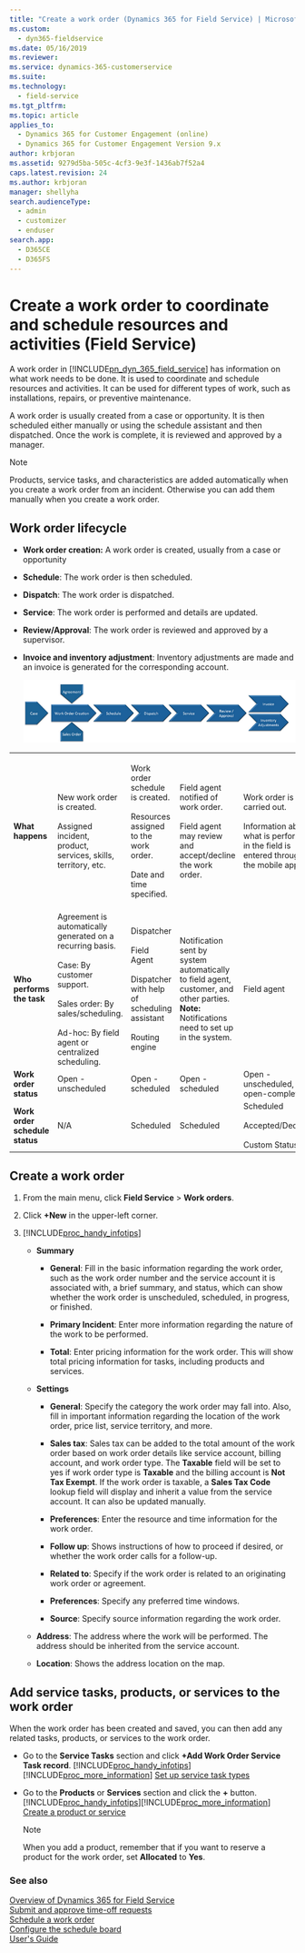 ```yaml
---
title: "Create a work order (Dynamics 365 for Field Service) | MicrosoftDocs"
ms.custom: 
  - dyn365-fieldservice
ms.date: 05/16/2019
ms.reviewer: 
ms.service: dynamics-365-customerservice
ms.suite: 
ms.technology: 
  - field-service
ms.tgt_pltfrm: 
ms.topic: article
applies_to: 
  - Dynamics 365 for Customer Engagement (online)
  - Dynamics 365 for Customer Engagement Version 9.x
author: krbjoran
ms.assetid: 9279d5ba-505c-4cf3-9e3f-1436ab7f52a4
caps.latest.revision: 24
ms.author: krbjoran
manager: shellyha
search.audienceType: 
  - admin
  - customizer
  - enduser
search.app: 
  - D365CE
  - D365FS
---
```

# Create a work order to coordinate and schedule resources and activities (Field Service)

A work order in [!INCLUDE[pn_dyn_365_field_service](../includes/pn-dyn-365-field-service.md)] has information on what work needs to be done. It is used to coordinate and schedule resources and activities. It can be used for different types of work, such as installations, repairs, or preventive maintenance.  
  
 A work order is usually created from a case or opportunity. It is then scheduled either manually or using the schedule assistant and then dispatched. Once the work is complete, it is reviewed and approved by a manager.  
  
> [!NOTE]
>  Products, service tasks, and characteristics are added automatically when you create a work order from an incident. Otherwise you can add them manually when you create a work order.   
  
<a name="BKMK_workorderlifecycle"></a>   
## Work order lifecycle  
  
- **Work order creation:** A work order is created, usually from a case or opportunity  
  
- **Schedule**: The work order is then scheduled.  
  
- **Dispatch**: The work order is dispatched.  
  
- **Service**: The work order is performed and details are updated.  
  
- **Review/Approval**: The work order is reviewed and approved by a supervisor.  
  
- **Invoice and inventory adjustment**: Inventory adjustments are made and an invoice is generated for the corresponding account.  
  
  ![Work order lifecycle in Dynamics 365 for Customer Engagement field service](../field-service/media/field-service-work-order-lifecycle.png "Work order lifecycle in Dynamics 365 for Customer Engagement field service")  
  
||||||||  
|-|-|-|-|-|-|-|  
|**What happens**|New work order is created.<br /><br /> Assigned incident, product, services, skills, territory, etc.|Work order schedule is created.<br /><br /> Resources assigned to the work order.<br /><br /> Date and time specified.|Field agent notified of work order.<br /><br /> Field agent may review and accept/decline the work order.|Work order is carried out.<br /><br /> Information about what is performed in the field is entered through the mobile app.|Supervisor verifies that all work was done properly, and that all information regarding the work order is correct.|Invoice is created based on products and services used.<br /><br /> Inventory adjustments are made.<br /><br /> Products converted into equipment (if applicable)|  
|**Who performs the task**|Agreement is automatically generated on a recurring basis.<br /><br /> Case: By customer support.<br /><br /> Sales order: By sales/scheduling.<br /><br /> Ad-hoc: By field agent or centralized scheduling.|Dispatcher<br /><br /> Field Agent<br /><br /> Dispatcher with help of scheduling assistant<br /><br /> Routing engine|Notification sent by system automatically to field agent, customer, and other parties. **Note:**  Notifications need to set up in the system.|Field agent|Field supervisor/manager,<br /><br /> back-office accounting|Automatically sent by system|  
|**Work order status**|Open - unscheduled|Open - scheduled|Open - scheduled|Open - unscheduled, then open-completed|Open - completed then closed-posted|Closed-posted|  
|**Work order schedule status**|N/A|Scheduled|Scheduled|Scheduled<br /><br /> Accepted/Declined<br /><br /> Custom Status|Completed|Completed|  
  
<a name="BKMK_newworkorder"></a>   
## Create a work order  
  
1. From the main menu, click **Field Service** > **Work orders**.  
  
2. Click **+New** in the upper-left corner.  
  
3. [!INCLUDE[proc_handy_infotips](../includes/proc-handy-infotips.md)]  
  
    - **Summary**  
  
        - **General**: Fill in the basic information regarding the work order, such as the work order number and the service account it is associated with, a brief summary, and status, which can show whether the work order is unscheduled, scheduled, in progress, or finished.  
  
        - **Primary Incident**: Enter more information regarding the nature of the work to be performed.  
  
        - **Total**: Enter pricing information for the work order. This will show total pricing information for tasks, including products and services.  
  
    - **Settings**  
  
        - **General**: Specify the category the work order may fall into. Also, fill in important information regarding the location of the work order, price list, service territory, and more.  
  
        - **Sales tax**: Sales tax can be added to the total amount of the work order based on work order details like service account, billing account, and work order type. The **Taxable** field will be set to yes if work order type is **Taxable** and the billing account is **Not Tax Exempt**. If the work order is taxable, a **Sales Tax Code** lookup field will display and inherit a value from the service account. It can also be updated manually.

        - **Preferences**: Enter the resource and time information for the work order.  
  
        - **Follow up**: Shows instructions of how to proceed if desired, or whether the work order calls for a follow-up.  
  
        - **Related to**: Specify if the work order is related to an originating work order or agreement.  
  
        - **Preferences**: Specify any preferred time windows.  
  
        - **Source**: Specify source information regarding the work order.  
  
    - **Address**: The address where the work will be performed. The address should be inherited from the service account.  
  
    - **Location**: Shows the address location on the map.  
  
<a name="BKMK_Addtasks"></a>   
## Add service tasks, products, or services to the work order  
 When the work order has been created and saved, you can then add any related tasks, products, or services to the work order.  
  
- Go to the **Service Tasks** section and click **+Add Work Order Service Task record**. [!INCLUDE[proc_handy_infotips](../includes/proc-handy-infotips.md)] [!INCLUDE[proc_more_information](../includes/proc-more-information.md)] [Set up service task types  ](../field-service/set-up-service-task-types.md)  
  
- Go to the **Products** or **Services** section and click the **+**  button. [!INCLUDE[proc_handy_infotips](../includes/proc-handy-infotips.md)][!INCLUDE[proc_more_information](../includes/proc-more-information.md)] [Create a product or service ](../field-service/create-product-or-service.md)  
  
  > [!NOTE]
  >  When you add a product, remember that if you want to reserve a product for the work order, set **Allocated** to **Yes**.  
  
### See also  
    
 [Overview of Dynamics 365 for Field Service](../field-service/overview.md)   
 [Submit and approve time-off requests](../field-service/submit-approve-time-off-requests.md)   
 [Schedule a work order](../field-service/schedule-work-order.md)   
 [Configure the schedule board](../field-service/configure-schedule-board.md)<br>
 [User's Guide](../field-service/user-guide.md)
